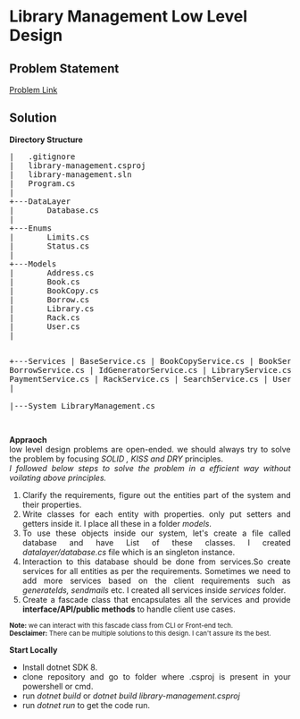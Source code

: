 <h1>Library Management Low Level Design</h1>
<h2>Problem Statement</h2>
<a href="https://workat.tech/machine-coding/practice/design-library-management-system-jgjrv8q8b136">Problem Link</a>
<h2>Solution</h2>
<b>Directory Structure</b>
<pre>
|   .gitignore
|   library-management.csproj
|   library-management.sln
|   Program.cs
|  
+---DataLayer
|       Database.cs
|       
+---Enums
|       Limits.cs
|       Status.cs
|       
+---Models
|       Address.cs
|       Book.cs
|       BookCopy.cs
|       Borrow.cs
|       Library.cs
|       Rack.cs
|       User.cs
|       

+---Services
|       BaseService.cs
|       BookCopyService.cs
|       BookService.cs
|       BorrowService.cs
|       IdGeneratorService.cs
|       LibraryService.cs
|       PaymentService.cs
|       RackService.cs
|       SearchService.cs
|       UserService.cs
|       
|---System
        LibraryManagement.cs
        

</pre>
<b>Appraoch</b>
<article style="text-align:justify">
low level design problems are open-ended. we should always try to solve the problem by focusing <i>SOLID , KISS and DRY</i> principles.
<br/>
<i> I followed below steps to solve the problem in a efficient way without voilating above principles.</i>
<ol>
<li>
 Clarify the requirements, figure out the entities part of the system and their properties.
</li>
<li>
Write classes for each entity with properties. only put setters and getters inside it. I place all these in a folder <i>models</i>.
</li>
<li>
To use these objects inside our system, let's create a file called database and have List of these classes. I created <i>datalayer/database.cs</i> file which is an singleton instance.
</li>
<li>
Interaction to this database should be done from services.So create services for all entities as per the requirements.
Sometimes we need to add more services based on the client requirements such as <i>generateIds, sendmails</i> etc. I created all services inside <i>services</i> folder.
</li>
<li>
Create a fascade class that encapsulates all the services and provide <b>interface/API/public methods</b> to handle client use cases.
</li>
</ol>
<small><b>Note:</b> we can interact with this fascade class from CLI or Front-end tech.</small>
<br/>
<small><b>Desclaimer:</b> There can be multiple solutions to this design. I can't assure its the best.
<br/>
</small>

<b>Start Locally</b>
<ul>
<li> Install dotnet SDK 8.
</li>
<li> clone repository and go to folder where .csproj is present in your powershell or cmd.
</li>
<li>
   run <i>dotnet build</i> or <i>dotnet build library-management.csproj</i>
</li>
<li>
  run <i>dotnet run</i> to get the code run.
</li>

</ul>
</article>
